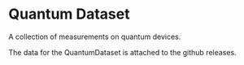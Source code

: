 # Quantum Dataset

A collection of measurements on quantum devices.

The data for the QuantumDataset is attached to the github releases.